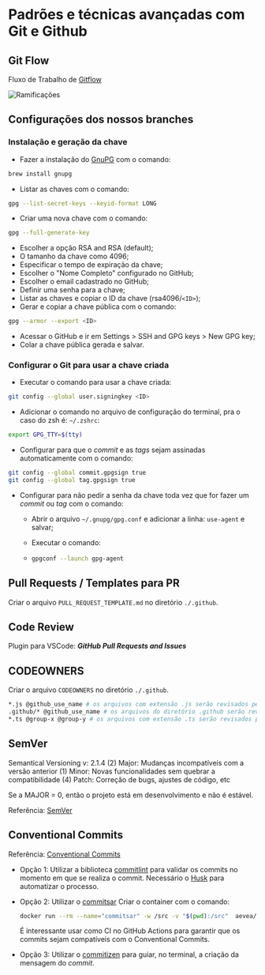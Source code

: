 # Padrões e técnicas avançadas com Git e Github

## Git Flow

Fluxo de Trabalho de [Gitflow](https://www.atlassian.com/br/git/tutorials/comparing-workflows/gitflow-workflow)

![Ramificações](https://wac-cdn.atlassian.com/dam/jcr:cc0b526e-adb7-4d45-874e-9bcea9898b4a/04%20Hotfix%20branches.svg?cdnVersion=1084)

## Configurações dos nossos branches

### Instalação e geração da chave

- Fazer a instalação do [GnuPG](https://gnupg.org/) com o comando:

```sh
brew install gnupg
```

- Listar as chaves com o comando:

```sh
gpg --list-secret-keys --keyid-format LONG
```

- Criar uma nova chave com o comando:

```sh
gpg --full-generate-key
```

- Escolher a opção RSA and RSA (default);
- O tamanho da chave como 4096;
- Especificar o tempo de expiração da chave;
- Escolher o "Nome Completo" configurado no GitHub;
- Escolher o email cadastrado no GitHub;
- Definir uma senha para a chave;
- Listar as chaves e copiar o ID da chave (rsa4096/`<ID>`);
- Gerar e copiar a chave pública com o comando:

```sh
gpg --armor --export <ID>
```

- Acessar o GitHub e ir em Settings > SSH and GPG keys > New GPG key;
- Colar a chave pública gerada e salvar.

### Configurar o Git para usar a chave criada

- Executar o comando para usar a chave criada:

```sh
git config --global user.signingkey <ID>
```

- Adicionar o comando no arquivo de configuração do terminal, pra o caso do zsh é: `~/.zshrc`:

```sh
export GPG_TTY=$(tty)
```

- Configurar para que o _commit_ e as _tags_ sejam assinadas automaticamente com o comando:

```sh
git config --global commit.gpgsign true
git config --global tag.gpgsign true
```

- Configurar para não pedir a senha da chave toda vez que for fazer um _commit_ ou _tag_ com o comando:

  - Abrir o arquivo `~/.gnupg/gpg.conf` e adicionar a linha: `use-agent` e salvar;

  - Executar o comando:

  - ```sh
    gpgconf --launch gpg-agent
    ```

## Pull Requests / Templates para PR

Criar o arquivo `PULL_REQUEST_TEMPLATE.md` no diretório `./.github`.

## Code Review

Plugin para VSCode: **_GitHub Pull Requests and Issues_**

## CODEOWNERS

Criar o arquivo `CODEOWNERS` no diretório `./.github`.

```sh
*.js @github_use_name # os arquivos com extensão .js serão revisados pelo usuário @github_use_name
.github/* @github_use_name # os arquivos do diretório .github serão revisados pelo usuário @github_use_name
*.ts @group-x @group-y # os arquivos com extensão .ts serão revisados pelos usuários do grupo @grupo-x e @group-y
```

## SemVer

Semantical Versioning
v: 2.1.4
(2) Major: Mudanças incompatíveis com a versão anterior
(1) Minor: Novas funcionalidades sem quebrar a compatibilidade
(4) Patch: Correção de bugs, ajustes de código, etc

Se a MAJOR = 0, então o projeto está em desenvolvimento e não é estável.

Referência: [SemVer](https://semver.org/lang/pt-BR/)

## Conventional Commits

Referência: [Conventional Commits](https://www.conventionalcommits.org/pt-br/v1.0.0/)

- Opção 1: Utilizar a biblioteca [commitlint](https://commitlint.js.org/#/) para validar os commits no momento em que se realiza o commit. Necessário o [Husk](https://typicode.github.io/husky/#/) para automatizar o processo.

- Opção 2: Utilizar o [commitsar](https://github.com/aevea/commitsar)
Criar o container com o comando:

  ```sh
  docker run --rm --name="commitsar" -w /src -v "$(pwd):/src"  aevea/commitsar commitsar .
  ```

  É interessante usar como CI no GitHub Actions para garantir que os commits sejam compatíveis com o Conventional Commits.

- Opção 3: Utilizar o [commitizen](https://github.com/commitizen/cz-cli) para guiar, no terminal, a criação da mensagem do _commit_.

